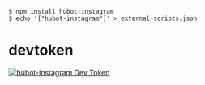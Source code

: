 ```
$ npm install hubot-instagram
$ echo '["hubot-instagram"]' > external-scripts.json
```

# devtoken
[![hubot-instagram Dev Token](https://badge.devtoken.rocks/hubot-instagram)](https://devtoken.rocks/package/hubot-instagram)
